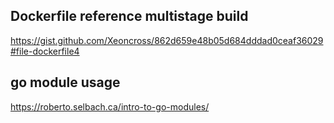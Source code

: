 ## Dockerfile reference multistage build
https://gist.github.com/Xeoncross/862d659e48b05d684dddad0ceaf36029#file-dockerfile4


## go module usage
https://roberto.selbach.ca/intro-to-go-modules/

